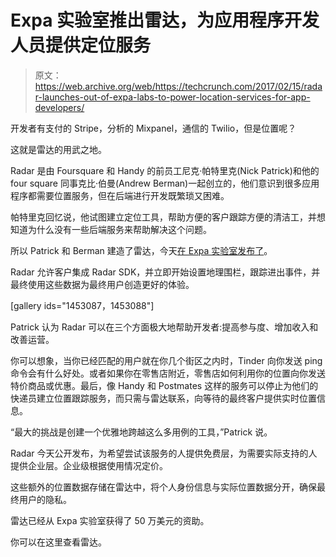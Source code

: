 # Expa 实验室推出雷达，为应用程序开发人员提供定位服务 

> 原文：<https://web.archive.org/web/https://techcrunch.com/2017/02/15/radar-launches-out-of-expa-labs-to-power-location-services-for-app-developers/>

开发者有支付的 Stripe，分析的 Mixpanel，通信的 Twilio，但是位置呢？

这就是雷达的用武之地。

Radar 是由 Foursquare 和 Handy 的前员工尼克·帕特里克(Nick Patrick)和他的 four square 同事克比·伯曼(Andrew Berman)一起创立的，他们意识到很多应用程序都需要位置服务，但在后端进行开发既繁琐又困难。

帕特里克回忆说，他试图建立定位工具，帮助方便的客户跟踪方便的清洁工，并想知道为什么没有一些后端服务来帮助解决这个问题。

所以 Patrick 和 Berman 建造了雷达，今天[在 Expa 实验室发布了](https://web.archive.org/web/20230129225033/https://blog.onradar.com/introducing-radar-d4dfb21e4661#.vd74hn9ln)。

Radar 允许客户集成 Radar SDK，并立即开始设置地理围栏，跟踪进出事件，并最终使用这些数据为最终用户创造更好的体验。

[gallery ids="1453087，1453088"]

Patrick 认为 Radar 可以在三个方面极大地帮助开发者:提高参与度、增加收入和改善运营。

你可以想象，当你已经匹配的用户就在你几个街区之内时，Tinder 向你发送 ping 命令会有什么好处。或者如果你在零售店附近，零售店如何利用你的位置向你发送特价商品或优惠。最后，像 Handy 和 Postmates 这样的服务可以停止为他们的快递员建立位置跟踪服务，而只需与雷达联系，向等待的最终客户提供实时位置信息。

“最大的挑战是创建一个优雅地跨越这么多用例的工具，”Patrick 说。

Radar 今天公开发布，为希望尝试该服务的人提供免费层，为需要实际支持的人提供企业层。企业级根据使用情况定价。

这些额外的位置数据存储在雷达中，将个人身份信息与实际位置数据分开，确保最终用户的隐私。

雷达已经从 Expa 实验室获得了 50 万美元的资助。

你可以在这里查看雷达。